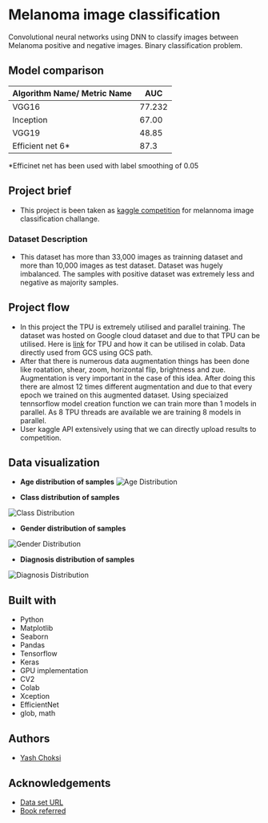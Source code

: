 # Melanoma image classification
Convolutional neural networks using DNN to classify images between Melanoma positive and negative images. Binary classification problem.

## Model comparison
| Algorithm Name/ Metric Name | AUC           |
| --------------------------- | ------------- |
| VGG16                       | 77.232        | 
| Inception                   | 67.00         | 
| VGG19                       | 48.85         | 
| Efficient net 6*            | 87.3          |

 *Efficinet net has been used with label smoothing of 0.05

## Project brief
* This project is been taken as [kaggle competition](https://www.kaggle.com/c/siim-isic-melanoma-classification) for melannoma image classification challange. 

### Dataset Description
* This dataset has more than 33,000 images as trainning dataset and more than 10,000 images as test dataset. Dataset was hugely imbalanced. The samples with positive dataset was extremely less and negative as majority samples.

## Project flow
* In this project the TPU is extremely utilised and parallel training. The dataset was hosted on Google cloud dataset and due to that TPU can be utilised. Here is [link](https://heartbeat.fritz.ai/step-by-step-use-of-google-colab-free-tpu-75f8629492b3) for TPU and how it can be utilised in colab. Data directly used from GCS using GCS path.
* After that there is numerous data augmentation things has been done like roatation, shear, zoom, horizontal flip, brightness and zue. Augmentation is very important in the case of this idea. After doing this there are almost 12 times different augmentation and due to that every epoch we trained on this augmented dataset. Using speciaized tennsorflow model creation function we can train more than 1 models in parallel. As 8 TPU threads are available we are training 8 models in parallel.
* User kaggle API extensively using that we can directly upload results to competition.

## Data visualization
* **Age distribution of samples**
![Age Distribution](./age_distribution.jpg)

* **Class distribution of samples**

![Class Distribution](./target_value_distribution.jpg)

* **Gender distribution of samples**

![Gender Distribution](./gender_distribution.jpg)

* **Diagnosis distribution of samples**

![Diagnosis Distribution](./types_of_diagnosis.jpg)


## Built with
* Python
* Matplotlib
* Seaborn
* Pandas
* Tensorflow
* Keras
* GPU implementation
* CV2
* Colab
* Xception
* EfficientNet
* glob, math

## Authors
* [Yash Choksi](https://www.linkedin.com/in/choksiyash/)

## Acknowledgements
* [Data set URL](https://www.kaggle.com/c/quora-insincere-questions-classification)
* [Book referred](https://www.amazon.com/Hands-Machine-Learning-Scikit-Learn-TensorFlow/dp/1491962291)
